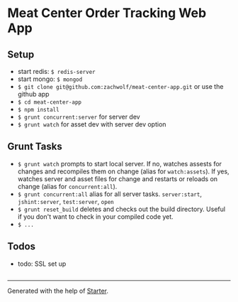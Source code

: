 # Meat Center Order Tracking Web App

## Setup

- start redis: `$ redis-server`
- start mongo: `$ mongod`
- `$ git clone git@github.com:zachwolf/meat-center-app.git` or use the github app
- `$ cd meat-center-app`
- `$ npm install`
- `$ grunt concurrent:server` for server dev
- `$ grunt watch` for asset dev with server dev option

## Grunt Tasks

- `$ grunt watch` prompts to start local server. If no, watches assests for changes and recompiles them on change (alias for `watch:assets`). If yes, watches server and asset files for change and restarts or reloads on change (alias for `concurrent:all`).
- `$ grunt concurrent:all` alias for all server tasks. `server:start`, `jshint:server`, `test:server`, `open`
- `$ grunt reset_build` deletes and checks out the build directory. Useful if you don't want to check in your compiled code yet.
- `$ ...`


## Todos

- todo: SSL set up

##

***

Generated with the help of [Starter](https://github.com/zachwolf/Starter).